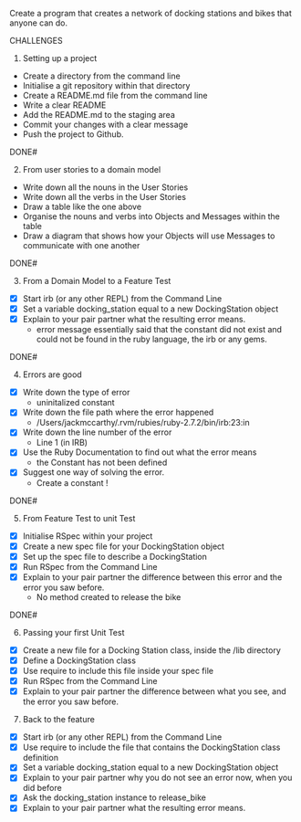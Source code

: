 Create a program that creates a network of docking stations and bikes that anyone can do.

CHALLENGES
1. Setting up a project
- Create a directory from the command line
- Initialise a git repository within that directory
- Create a README.md file from the command line
- Write a clear README
- Add the README.md to the staging area
- Commit your changes with a clear message
- Push the project to Github.

DONE#

2. From user stories to a domain model
- Write down all the nouns in the User Stories
- Write down all the verbs in the User Stories
- Draw a table like the one above
- Organise the nouns and verbs into Objects and Messages within the table
- Draw a diagram that shows how your Objects will use Messages to communicate with one another

DONE#

3. From a Domain Model to a Feature Test
- [x] Start irb (or any other REPL) from the Command Line
- [x] Set a variable docking_station equal to a new DockingStation object
- [x] Explain to your pair partner what the resulting error means.
  - error message essentially said that the constant did not exist and could not be found in the ruby language, the irb or any gems.

DONE#

4. Errors are good
- [x] Write down the type of error
  - uninitalized constant
- [x] Write down the file path where the error happened
  - /Users/jackmccarthy/.rvm/rubies/ruby-2.7.2/bin/irb:23:in <main>
- [x] Write down the line number of the error
  - Line 1 (in IRB)
- [x] Use the Ruby Documentation to find out what the error means
  - the Constant has not been defined
- [x] Suggest one way of solving the error.
  - Create a constant !

DONE#

5. From Feature Test to unit Test
- [x] Initialise RSpec within your project
- [x] Create a new spec file for your DockingStation object
- [x] Set up the spec file to describe a DockingStation
- [x] Run RSpec from the Command Line
- [x] Explain to your pair partner the difference between this error and the error you saw before.
  - No method created to release the bike

DONE#

6. Passing your first Unit Test

- [x] Create a new file for a Docking Station class, inside the /lib directory
- [x] Define a DockingStation class
- [x] Use require to include this file inside your spec file
- [x] Run RSpec from the Command Line
- [x] Explain to your pair partner the difference between what you see, and the error you saw before.

7. Back to the feature

- [x] Start irb (or any other REPL) from the Command Line
- [x] Use require to include the file that contains the DockingStation class definition
- [x] Set a variable docking_station equal to a new DockingStation object
- [x] Explain to your pair partner why you do not see an error now, when you did before
- [x] Ask the docking_station instance to release_bike
- [x] Explain to your pair partner what the resulting error means.
